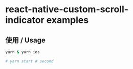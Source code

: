 # react-native-custom-scroll-indicator examples

## 使用 / Usage

```bash
yarn & yarn ios

# yarn start # second
```